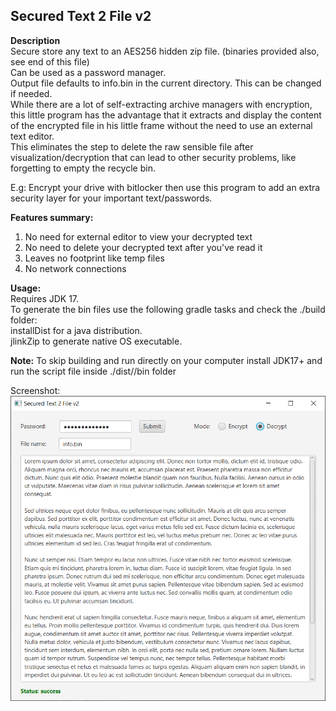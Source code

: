 Secured Text 2 File v2
--
**Description**<br/>
Secure store any text to an AES256 hidden zip file. (binaries provided also, see end of this file) <br/>
Can be used as a password manager.<br/>
Output file defaults to info.bin in the current directory. This can be changed if needed. <br/>
While there are a lot of self-extracting archive managers with encryption, this little 
program has the advantage that it extracts and display the content of the encrypted file in his little frame without the need to use an external text editor.<br/>
This eliminates the step to delete the raw sensible file after visualization/decryption that can lead to other security problems, like forgetting to empty the recycle bin.<br/>

E.g: Encrypt your drive with bitlocker then use this program to add an extra security layer for your important text/passwords.

**Features summary:**
1) No need for external editor to view your decrypted text
2) No need to delete your decrypted text after you've read it
3) Leaves no footprint like temp files
4) No network connections

**Usage:**<br/>
Requires JDK 17.<br/>
To generate the bin files use the following gradle tasks and check the ./build folder:<br/>
installDist for a java distribution.<br/>
jlinkZip to generate native OS executable.

**Note:**  To skip building and run directly on your computer install JDK17+ and run the script file inside ./dist/<your-OS>/bin folder

Screenshot:<br/>
![](screen1.png)